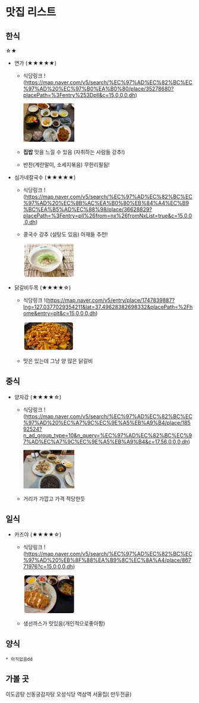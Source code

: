 # 맛집 리스트

## 한식

☆★
* 연가 (★★★★★)
    * 식당링크 
     !(https://map.naver.com/v5/search/%EC%97%AD%EC%82%BC%EC%97%AD%20%EC%97%B0%EA%B0%80/place/35278680?placePath=%3Fentry%253Dpll&c=15,0,0,0,dh)
     
      <img src = "연가사진.png" width = "30%" height = "30%">  

     * **집밥** 맛을 느낄 수 있음 (자취하는 사람들 강추!) 
     * 반찬(계란말이, 소세지볶음) 무한리필됨!
        


* 심가네칼국수 (★★★★★)
    * 식당링크
    !(https://map.naver.com/v5/search/%EC%97%AD%EC%82%BC%EC%97%AD%20%EC%8B%AC%EA%B0%80%EB%84%A4%EC%B9%BC%EA%B5%AD%EC%88%98/place/36628829?placePath=%3Fentry=pll%26from=nx%26fromNxList=true&c=15,0,0,0,dh)

    * 콩국수 강추 (설탕도 있음) 아재들 추천!

      <img src = "콩국수.PNG" width = "30%" height = "30%"> 



* 닭갈비두목 (★★★★☆)
    * 식당링크
    !(https://map.naver.com/v5/entry/place/1747839887?lng=127.0377029354211&lat=37.49628382698332&placePath=%2Fhome&entry=plt&c=15,0,0,0,dh)

      <img src = "닭갈비.PNG" width = "30%" height = "30%"> 

    * 맛은 있는데 그냥 양 많은 닭갈비 




## 중식

* 양자강 (★★★★☆)
    * 식당링크
    !(https://map.naver.com/v5/search/%EC%97%AD%EC%82%BC%EC%97%AD%20%EC%A7%9C%EC%9E%A5%EB%A9%B4/place/18592524?n_ad_group_type=10&n_query=%EC%97%AD%EC%82%BC%EC%97%AD%EC%A7%9C%EC%9E%A5%EB%A9%B4&c=17.56,0,0,0,dh)

      <img src = "짜장면1.jpg" width = "30%" height = "30%"> 
    * 거리가 가깝고 가격 적당한듯 


## 일식 

* 카즈야 (★★★★☆)
    * 식당링크 
    !(https://map.naver.com/v5/search/%EC%97%AD%EC%82%BC%EC%97%AD%20%EB%8F%88%EA%B9%8C%EC%8A%A4/place/86771976?c=15,0,0,0,dh)

      <img src = "카츠.PNG" width = "30%" height = "30%"> 
    * 생선까스가 맛있음(개인적으로좋아함)

    





## 양식
    * 아직없음dd
    


## 가볼 곳 
이도곰탕
신동궁감자탕
오성식당
역삼역 서울집( 만두전골)    